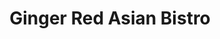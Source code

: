 ---
layout: place
title: Ginger Red Asian Bistro
permalink: /virginia/mechanicsville/ginger-red-asian-bistro.html
stateAbbr: VA
stateName: Virginia
cityName: Mechanicsville
seo:
  type: restaurant
  links: http://www.gingerred.com/
place_id: ChIJ4wup0IoYsYkRvGyoQnlaEqk
photos:
  - name: >-
      places/ChIJ4wup0IoYsYkRvGyoQnlaEqk/photos/AeeoHcLjbLOxMQjAWlAj_G0qyADPmMu6HVh-OCBTedAhAIxiLsAl8ntq4lW2mRx95XEVRb_9Az86L8Fvfx3TkMhjFUBvm7gjBvL7-jZMdoZmtQ7nU4quinpCTdUczTiWUtl7F2YVSLA2laE_7zOL728kQRW_WFEsGjgEIhZQZXxOb1B9zuHlxfXOsm04M-hYYn0Ffk3UDswFzioeFXDmsPSykm3ufj8vDn7sucONobX8g2OHf3XRm3IgblwcyevAEXnETqdxtfKwqSJZ0jAfc712K6Wypq2G2cWOdZusfMOLq3EFqA
    widthPx: 1616
    heightPx: 1080
    authorAttributions:
      - displayName: Ginger Red Asian Bistro
        uri: https://maps.google.com/maps/contrib/109037564357271785533
        photoUri: >-
          https://lh3.googleusercontent.com/a/ACg8ocIyjW2CU4K8dtYsQW_EpO4yx8TjHA3YfzDm_kBbNyrWYC4R5w=s100-p-k-no-mo
    flagContentUri: >-
      https://www.google.com/local/imagery/report/?cb_client=maps_api_places.places_api&image_key=!1e10!2sAF1QipNSy314nWMO_AQmj01WHmUrMeD_YiAVuiDFG7e9&hl=en-US
    googleMapsUri: >-
      https://www.google.com/maps/place//data=!3m4!1e2!3m2!1sAF1QipNSy314nWMO_AQmj01WHmUrMeD_YiAVuiDFG7e9!2e10!4m2!3m1!1s0x89b1188ad0a90be3:0xa9125a7942a86cbc
  - name: >-
      places/ChIJ4wup0IoYsYkRvGyoQnlaEqk/photos/AeeoHcL6bKU-IWgEGeLkGRvszllV2BpDjP1lG43zTEUhvSELZxSegHpn8xnWM8exeOEeucSJ_BzCkMz1LAPthdEWo7GQBuRAHO2OJpCrnmhduTY4yW9OtcKe2m-PoFdcnmHWcuZ022kF_BDaUFVQvub8rkb6QUT23Mm156yEeOie5ii820b2PqB4ZxfaQIH-hjaNsD0K4rBL1a0yuSfMa9m_gktXsIklB0PxAXyyZD3u-pxEfX1ni6we8z33kL63lZhvgHM0v50YCu4kSFw2Fh82RwngEbUpc72-YnZo8Og4MZh5rg
    widthPx: 1306
    heightPx: 1741
    authorAttributions:
      - displayName: Ginger Red Asian Bistro
        uri: https://maps.google.com/maps/contrib/109037564357271785533
        photoUri: >-
          https://lh3.googleusercontent.com/a/ACg8ocIyjW2CU4K8dtYsQW_EpO4yx8TjHA3YfzDm_kBbNyrWYC4R5w=s100-p-k-no-mo
    flagContentUri: >-
      https://www.google.com/local/imagery/report/?cb_client=maps_api_places.places_api&image_key=!1e10!2sAF1QipM6ELZzD-G6T1oUUhk80CaBl_VzVc8k4nhvxPee&hl=en-US
    googleMapsUri: >-
      https://www.google.com/maps/place//data=!3m4!1e2!3m2!1sAF1QipM6ELZzD-G6T1oUUhk80CaBl_VzVc8k4nhvxPee!2e10!4m2!3m1!1s0x89b1188ad0a90be3:0xa9125a7942a86cbc
  - name: >-
      places/ChIJ4wup0IoYsYkRvGyoQnlaEqk/photos/AeeoHcLEo1kymJkeauwVdo7mZ8_0Zf8b5YLMNqMB3aCjs-V1itKgDw8IG-FMDB3DsMKCQqHmOa4h0Q6zjbfRFpVftns7DAz66qJV5ANy4TO_TeFXbTteiEhh96AcSacvDcU7daC4PN5JgEMM9X6zwNr5YuERCMU9zWitlw0E9n20fgm-qkOOVe_3BZ8c9n_0N3KNK7L36GWYuAG39kpuUEkcrSiUABzUjgt7hZR-HEzw7xlkwwRn3c4qh6WnQl0ESNO1jxSsYJCsxQGZJjsbZ6VyEBvS2LRnqO96QVMYywg2pqhfMg
    widthPx: 4256
    heightPx: 2832
    authorAttributions:
      - displayName: Ginger Red Asian Bistro
        uri: https://maps.google.com/maps/contrib/109037564357271785533
        photoUri: >-
          https://lh3.googleusercontent.com/a/ACg8ocIyjW2CU4K8dtYsQW_EpO4yx8TjHA3YfzDm_kBbNyrWYC4R5w=s100-p-k-no-mo
    flagContentUri: >-
      https://www.google.com/local/imagery/report/?cb_client=maps_api_places.places_api&image_key=!1e10!2sAF1QipNy-DxR10MJIds2kPuRTrnU4zFYUMj4Vu6fRaEs&hl=en-US
    googleMapsUri: >-
      https://www.google.com/maps/place//data=!3m4!1e2!3m2!1sAF1QipNy-DxR10MJIds2kPuRTrnU4zFYUMj4Vu6fRaEs!2e10!4m2!3m1!1s0x89b1188ad0a90be3:0xa9125a7942a86cbc
  - name: >-
      places/ChIJ4wup0IoYsYkRvGyoQnlaEqk/photos/AeeoHcIJ80gzU6n-CltHLhXbflRRUUmS4orK9ux1t3vf3Og6ecJ2aEmRZRHQkDy1_727iaAQ2eloEm-sbG-WY0mu90c75fqqzd781YlxVtx6U8PntADCtuW4qLc7gBWwVvA-Ol4XR3JQhJSCSbJZme3z12unoY8mZQP-U8byqQIKh5nkeB0AH917-lAod1qYKDu0RNlcgiIK7IIxAgns5I87qlAygBmMd-RRCN3VOHwmbFtrwxQuRGY-GAV45NjcOewL-81ov_b-apd9z9Nn-2UxHzRR2luWBUyik12hJAgoo6u_0S3JU0f7d-2lBskynUVA_Vouna9Ng0zkkB819X5TpmApSMjBU8EfGwhT7ozaUqty4SbHykfOpyiOco2zFn7oAu3_dH0MhxEbtWIfJx1urzjU7VK7LfPKNjAqjW-funZ2-ygW
    widthPx: 3000
    heightPx: 4000
    authorAttributions:
      - displayName: Thomas Hudson
        uri: https://maps.google.com/maps/contrib/116834395142910291044
        photoUri: >-
          https://lh3.googleusercontent.com/a-/ALV-UjVjHYR8HDch-QKzk9KxmGLVfu8PcuS8kOZxuSveoRkepYzomp23=s100-p-k-no-mo
    flagContentUri: >-
      https://www.google.com/local/imagery/report/?cb_client=maps_api_places.places_api&image_key=!1e10!2sCIHM0ogKEICAgIDxnOjPpAE&hl=en-US
    googleMapsUri: >-
      https://www.google.com/maps/place//data=!3m4!1e2!3m2!1sCIHM0ogKEICAgIDxnOjPpAE!2e10!4m2!3m1!1s0x89b1188ad0a90be3:0xa9125a7942a86cbc
  - name: >-
      places/ChIJ4wup0IoYsYkRvGyoQnlaEqk/photos/AeeoHcIOCJunoxOfz3ha5aF7aRFrIyHUcLyDiCL1Xv2PHCRTn_wz0RIZ3MzD6IgkSwOvjPBENyCCu8tMwy2csG1dcnfe1s6s9IwR6c5ZxO2FIwVIm4vIgR3bV1qJsDl9t3y3LCNiIwem76sjf80bgfquUjrf653OSYO-SyiNE46tvxiDZanJMKP8JNCBYZcWv2L7GO7Tv225g8n91gDrE48XLEjti2rHl8Fkl2kMI8XgqYWAlNy9A8Asu834e0x0TH7CVk-YUTRuV8fDwqGNX9biFP-wipfI6WqMj9wSk-L1vUlhGA
    widthPx: 3600
    heightPx: 4800
    authorAttributions:
      - displayName: Ginger Red Asian Bistro
        uri: https://maps.google.com/maps/contrib/109037564357271785533
        photoUri: >-
          https://lh3.googleusercontent.com/a/ACg8ocIyjW2CU4K8dtYsQW_EpO4yx8TjHA3YfzDm_kBbNyrWYC4R5w=s100-p-k-no-mo
    flagContentUri: >-
      https://www.google.com/local/imagery/report/?cb_client=maps_api_places.places_api&image_key=!1e10!2sAF1QipMfRF8oJRXSU1cMnT6A_qhAlh_KQPj8LclCbCXD&hl=en-US
    googleMapsUri: >-
      https://www.google.com/maps/place//data=!3m4!1e2!3m2!1sAF1QipMfRF8oJRXSU1cMnT6A_qhAlh_KQPj8LclCbCXD!2e10!4m2!3m1!1s0x89b1188ad0a90be3:0xa9125a7942a86cbc
  - name: >-
      places/ChIJ4wup0IoYsYkRvGyoQnlaEqk/photos/AeeoHcKQvb1FXqHTkkxEDDdr3G64fGC-QEOOrXJsOHNbp7DcXiRLalvGAeZk-jXc__yjD9v3O49ZOH_SBd1oWlmZ6sAArFKGLw3eULcpoT5aYiaCbJlVjUY_KOtsSKFQf6YDgGOj-xvm89Ne5h7Hhb3WWbQPvY5TDhBAv8gD-kLz-tBQhQACIxdreuG8B9d7SCWqafQdtvfZx482Zts-tjKLBWPDRrfxZUNUNq7V4NFKROQ3-YfEosQFqxhxIN29b6okKDMfadlLKzapG-RU11FlNCofrTLMIOtdPsYdv8C0kLh6rg
    widthPx: 4256
    heightPx: 2832
    authorAttributions:
      - displayName: Ginger Red Asian Bistro
        uri: https://maps.google.com/maps/contrib/109037564357271785533
        photoUri: >-
          https://lh3.googleusercontent.com/a/ACg8ocIyjW2CU4K8dtYsQW_EpO4yx8TjHA3YfzDm_kBbNyrWYC4R5w=s100-p-k-no-mo
    flagContentUri: >-
      https://www.google.com/local/imagery/report/?cb_client=maps_api_places.places_api&image_key=!1e10!2sAF1QipMywpUid0MnWi-RzGGbEmht0RZiTvCog3efEimW&hl=en-US
    googleMapsUri: >-
      https://www.google.com/maps/place//data=!3m4!1e2!3m2!1sAF1QipMywpUid0MnWi-RzGGbEmht0RZiTvCog3efEimW!2e10!4m2!3m1!1s0x89b1188ad0a90be3:0xa9125a7942a86cbc
  - name: >-
      places/ChIJ4wup0IoYsYkRvGyoQnlaEqk/photos/AeeoHcJtyMNH51ky38biBjEEIAqofSdDcHq5lJhFY8Ht6t95iNobrloVsMWiqv-2TqqRirv1WYYK8N4I-1y857s8bPRuFdDsgsalfztKshkDqhaNJmSDiyEGCLlVqaMAaXd3mn1khAgKS2i0EupaNgTcSNLDrEP_6VuVM4q2k0MUShQYd7INJyNJEQqxooYX7joWXc0lBvit-z62-tL0dhn-MJC5dIyr2oEXk3bypaAloWdlUitIy221hbPKVggVIYGyJbC6KV-qTbmnWXiWFlIZO0BJceRf5MlTNJbzkbsLZ7woJLztMj6C5vhJ48sqHQjRPUXbqhHt_mPym__wc3PgnpSPzqGak9MUWfYxZbrIPjpyE5__9UF_OeJX4CbV2CMktTblAuTTcAPGDgXyuqH0LHR5sKQZEVlfZ_MUPrfIBSbLcg
    widthPx: 4080
    heightPx: 3072
    authorAttributions:
      - displayName: Angelica Valencia
        uri: https://maps.google.com/maps/contrib/105289228107014819786
        photoUri: >-
          https://lh3.googleusercontent.com/a-/ALV-UjWb60FTrTdxdrY-6Lj3pMjuEa8CQdoiKRyEF_2f7PFCAALsE_l39g=s100-p-k-no-mo
    flagContentUri: >-
      https://www.google.com/local/imagery/report/?cb_client=maps_api_places.places_api&image_key=!1e10!2sCIHM0ogKEICAgIDZlKTXCg&hl=en-US
    googleMapsUri: >-
      https://www.google.com/maps/place//data=!3m4!1e2!3m2!1sCIHM0ogKEICAgIDZlKTXCg!2e10!4m2!3m1!1s0x89b1188ad0a90be3:0xa9125a7942a86cbc
  - name: >-
      places/ChIJ4wup0IoYsYkRvGyoQnlaEqk/photos/AeeoHcIxdvSjr63-jeL8Fv4ze44iOEmHS0aSqzYNTmHtDArqQkNCx_3FD1rLuoaOaMMb5HVzu5O2r9r8dav7O21HlvSkQnlrkD_q7Vbbe0oQsUn0O2bgPPucfDH4Ni_kGU8YH75uq_YqiKHuwMhDx23MrhuW2Y1Ghbfa5wQKEmKAQNKFiJ6TpjTHniwi-yWPVIPEfScMIJJXU5dQeIkMG40AVm9y62rOLu0NFcWpuwDWCrT1oxEO2eHJSATYSOIu4b5VYLo4EuKzTrdHXBHE_7FktrLxt0AFV-zV8SoDRb6TpkfTWQ
    widthPx: 2832
    heightPx: 4256
    authorAttributions:
      - displayName: Ginger Red Asian Bistro
        uri: https://maps.google.com/maps/contrib/109037564357271785533
        photoUri: >-
          https://lh3.googleusercontent.com/a/ACg8ocIyjW2CU4K8dtYsQW_EpO4yx8TjHA3YfzDm_kBbNyrWYC4R5w=s100-p-k-no-mo
    flagContentUri: >-
      https://www.google.com/local/imagery/report/?cb_client=maps_api_places.places_api&image_key=!1e10!2sAF1QipNlsjViS-6eg6ufnXcowqz7fr270MPE8hiKDCq-&hl=en-US
    googleMapsUri: >-
      https://www.google.com/maps/place//data=!3m4!1e2!3m2!1sAF1QipNlsjViS-6eg6ufnXcowqz7fr270MPE8hiKDCq-!2e10!4m2!3m1!1s0x89b1188ad0a90be3:0xa9125a7942a86cbc
  - name: >-
      places/ChIJ4wup0IoYsYkRvGyoQnlaEqk/photos/AeeoHcKgEwdVxMmW0r2J8hjIfTYmBqSMKsHIpxEu9LJ5yOqBelL8Fvvr0iMOa0LEV8kuiFukthi-UiuOOvZTxMN8t15Umaq-xtHSJgREJMkk_Yrk_pvejoDprcXqmiVb4ZY7JgNH1vB72YdY-sezq9S8EFRKMHbgf4VKj4LTPufDZCdAUk0J1QowHW8JEdpLXFP1B5LEiN9XUQkJTakMiTRbZJkpc8-dm8VCozegZrxP4r_qBcBXfhIYcdI5edz1tnZNaFIDAbMOwSvYqdI1ItWoi4eRd1RP56bwKRtwlNoDcDqySlf53dbp8l0_dczZ3lI1_YUB8HK64ZEIQo7CcRKEGDnfCSx177lTZ7g94_w6j8x_JWCAkHNjDLBPg4zrpbkVKLSYMrblGzF5keyMc2cgoG4ck6PRPlvnhdzH9qEl4IQUYziE
    widthPx: 3000
    heightPx: 4000
    authorAttributions:
      - displayName: Kim McPhail
        uri: https://maps.google.com/maps/contrib/117270661000977715335
        photoUri: >-
          https://lh3.googleusercontent.com/a/ACg8ocITm2wxhCU-7TmvIQoUUXw2vqXQAN5ECDrHWAhmFuTdTaP25We1=s100-p-k-no-mo
    flagContentUri: >-
      https://www.google.com/local/imagery/report/?cb_client=maps_api_places.places_api&image_key=!1e10!2sCIHM0ogKEICAgIDPss_CswE&hl=en-US
    googleMapsUri: >-
      https://www.google.com/maps/place//data=!3m4!1e2!3m2!1sCIHM0ogKEICAgIDPss_CswE!2e10!4m2!3m1!1s0x89b1188ad0a90be3:0xa9125a7942a86cbc
  - name: >-
      places/ChIJ4wup0IoYsYkRvGyoQnlaEqk/photos/AeeoHcIQzXrMJ_eA74KIMzALXPDwUNzkDcsN6IkiFKAEizT74DZC0UaJeUi4fQ_u1UTW5ztin7UA0vpAV92X-JMtpAZ9asL6LSfC_UuAreDhfxzwvCrDgFefwMcZzncOcUhudiwMJ46qkNkd2KEzh-zmWTLV11Dmgm5yr_XBFYcgFOFh2bN83MvtrhfIry_8JVEUG9qMRWO7I8JVXmQSjZMylfzWFLHVKkbnzILGTHkf0WRBZduXUSy1-LFmRAnr61Kn1vCs4IZibSMlB54UTkP4Afc7Fi5cBEHRBQ8uFEe7e86bYw
    widthPx: 3600
    heightPx: 4800
    authorAttributions:
      - displayName: Ginger Red Asian Bistro
        uri: https://maps.google.com/maps/contrib/109037564357271785533
        photoUri: >-
          https://lh3.googleusercontent.com/a/ACg8ocIyjW2CU4K8dtYsQW_EpO4yx8TjHA3YfzDm_kBbNyrWYC4R5w=s100-p-k-no-mo
    flagContentUri: >-
      https://www.google.com/local/imagery/report/?cb_client=maps_api_places.places_api&image_key=!1e10!2sAF1QipN2m1mVl5beJ4oQisTxYQVKOKyIo6nxZDnFF0by&hl=en-US
    googleMapsUri: >-
      https://www.google.com/maps/place//data=!3m4!1e2!3m2!1sAF1QipN2m1mVl5beJ4oQisTxYQVKOKyIo6nxZDnFF0by!2e10!4m2!3m1!1s0x89b1188ad0a90be3:0xa9125a7942a86cbc
address: 7500 Jackson Arch Dr, Mechanicsville, VA 23111, USA
street: 7500 Jackson Arch Dr
city: Mechanicsville
state: VA
zip: '23111'
country: USA
neighborhood: null
latitude: '37.612648'
longitude: '-77.330191'
accessibility_options:
  wheelchairAccessibleParking: true
  wheelchairAccessibleEntrance: true
  wheelchairAccessibleRestroom: true
  wheelchairAccessibleSeating: true
business_status: OPERATIONAL
name: Ginger Red Asian Bistro
google_maps_links:
  directionsUri: >-
    https://www.google.com/maps/dir//''/data=!4m7!4m6!1m1!4e2!1m2!1m1!1s0x89b1188ad0a90be3:0xa9125a7942a86cbc!3e0
  placeUri: https://maps.google.com/?cid=12182899418846489788
  writeAReviewUri: >-
    https://www.google.com/maps/place//data=!4m3!3m2!1s0x89b1188ad0a90be3:0xa9125a7942a86cbc!12e1
  reviewsUri: >-
    https://www.google.com/maps/place//data=!4m4!3m3!1s0x89b1188ad0a90be3:0xa9125a7942a86cbc!9m1!1b1
  photosUri: >-
    https://www.google.com/maps/place//data=!4m3!3m2!1s0x89b1188ad0a90be3:0xa9125a7942a86cbc!10e5
primary_type: Asian Restaurant
opening_hours:
  regular: null
  current: null
secondary_opening_hours:
  regular:
    weekdayDescriptions: null
    type: null
  current:
    weekdayDescriptions: null
    type: null
phone: (804) 427-7256
price_level: PRICE_LEVEL_MODERATE
price_range: $10 &ndash; $20
rating: '4.5'
rating_count: 0
website: http://www.gingerred.com/
description: >-
  Discover Ginger Red Asian Bistro in Mechanicsville, VA$$$Nestled in
  Mechanicsville, VA, Ginger Red Asian Bistro offers a vibrant blend of
  Pan-Asian flavors that highlight fresh sushi and Chinese-inspired dishes in a
  stylish, relaxed setting. This spot features a full bar with creative
  cocktails, making it an ideal choice for those seeking authentic Asian cuisine
  near you, complete with options like flavorful rolls and hearty entrees. The
  restaurant's welcoming atmosphere is accented by thoughtful decor, providing a
  comfortable space for enjoying top-rated sushi and other specialties.
  Accessibility features ensure a seamless visit, while the menu caters to a
  variety of tastes, including vegetarian options. Whether you're in the mood
  for a casual dinner or something more, this bistro stands out as a go-to
  destination for quality Japanese-inspired places in the area.
generative_summary: >-
  Discover Ginger Red Asian Bistro in Mechanicsville, VA$$$Nestled in
  Mechanicsville, VA, Ginger Red Asian Bistro offers a vibrant blend of
  Pan-Asian flavors that highlight fresh sushi and Chinese-inspired dishes in a
  stylish, relaxed setting. This spot features a full bar with creative
  cocktails, making it an ideal choice for those seeking authentic Asian cuisine
  near you, complete with options like flavorful rolls and hearty entrees. The
  restaurant's welcoming atmosphere is accented by thoughtful decor, providing a
  comfortable space for enjoying top-rated sushi and other specialties.
  Accessibility features ensure a seamless visit, while the menu caters to a
  variety of tastes, including vegetarian options. Whether you're in the mood
  for a casual dinner or something more, this bistro stands out as a go-to
  destination for quality Japanese-inspired places in the area.
generative_disclosure: Summarized by AI using the Grok-3-Mini model.
reviews:
  - name: >-
      places/ChIJ4wup0IoYsYkRvGyoQnlaEqk/reviews/ChdDSUhNMG9nS0VJQ0FnSUM3dFBYeXBRRRAB
    relativePublishTimeDescription: 8 months ago
    rating: 5
    text:
      text: >-
        Omg this was amazing! The Vietnamese roll was incredible...I've thought
        about it daily since our visit.


        The food was flavorful, cooked wonderfully, quick, it was just
        excellent.


        Our waitress was Mallory and she was great - attentive, not pushy,
        friendly.


        We already can't wait to go back.
      languageCode: en
    originalText:
      text: >-
        Omg this was amazing! The Vietnamese roll was incredible...I've thought
        about it daily since our visit.


        The food was flavorful, cooked wonderfully, quick, it was just
        excellent.


        Our waitress was Mallory and she was great - attentive, not pushy,
        friendly.


        We already can't wait to go back.
      languageCode: en
    authorAttribution:
      displayName: Kelly M
      uri: https://www.google.com/maps/contrib/117696096475042936859/reviews
      photoUri: >-
        https://lh3.googleusercontent.com/a-/ALV-UjWIOnYpfnhwMyBWrJYMa-PrviroteiyypIFaQIcr8nWg-G0GVQ=s128-c0x00000000-cc-rp-mo-ba4
    publishTime: '2024-08-13T02:14:40.543345Z'
    flagContentUri: >-
      https://www.google.com/local/review/rap/report?postId=ChdDSUhNMG9nS0VJQ0FnSUM3dFBYeXBRRRAB&d=17924085&t=1
    googleMapsUri: >-
      https://www.google.com/maps/reviews/data=!4m6!14m5!1m4!2m3!1sChdDSUhNMG9nS0VJQ0FnSUM3dFBYeXBRRRAB!2m1!1s0x89b1188ad0a90be3:0xa9125a7942a86cbc
  - name: >-
      places/ChIJ4wup0IoYsYkRvGyoQnlaEqk/reviews/ChdDSUhNMG9nS0VJQ0FnTURROWFuWHVnRRAB
    relativePublishTimeDescription: a month ago
    rating: 5
    text:
      text: >-
        We really enjoyed the food,  staff, and atmosphere! This restaurant is
        on our favorites list!
      languageCode: en
    originalText:
      text: >-
        We really enjoyed the food,  staff, and atmosphere! This restaurant is
        on our favorites list!
      languageCode: en
    authorAttribution:
      displayName: Kelley DeLargy
      uri: https://www.google.com/maps/contrib/111478817103554518879/reviews
      photoUri: >-
        https://lh3.googleusercontent.com/a/ACg8ocJAvWvTSXqI-hY8uBjCawxvrKvJsewZrAHs14iXTPUH8D5u1yg=s128-c0x00000000-cc-rp-mo-ba5
    publishTime: '2025-03-12T21:53:17.075573Z'
    flagContentUri: >-
      https://www.google.com/local/review/rap/report?postId=ChdDSUhNMG9nS0VJQ0FnTURROWFuWHVnRRAB&d=17924085&t=1
    googleMapsUri: >-
      https://www.google.com/maps/reviews/data=!4m6!14m5!1m4!2m3!1sChdDSUhNMG9nS0VJQ0FnTURROWFuWHVnRRAB!2m1!1s0x89b1188ad0a90be3:0xa9125a7942a86cbc
  - name: >-
      places/ChIJ4wup0IoYsYkRvGyoQnlaEqk/reviews/ChdDSUhNMG9nS0VJQ0FnTURJNGZmcTBRRRAB
    relativePublishTimeDescription: in the last week
    rating: 3
    text:
      text: >-
        The food was very good and our waiter was outstanding! The value (price)
        was average. Was surprised that a cup of hot tea (1 Lipton tea bag) was
        $3.25; I could purchase a box of 50 for $3.50. Overall, a good dining
        experience!
      languageCode: en
    originalText:
      text: >-
        The food was very good and our waiter was outstanding! The value (price)
        was average. Was surprised that a cup of hot tea (1 Lipton tea bag) was
        $3.25; I could purchase a box of 50 for $3.50. Overall, a good dining
        experience!
      languageCode: en
    authorAttribution:
      displayName: Wayne Verlander
      uri: https://www.google.com/maps/contrib/100176249732722604129/reviews
      photoUri: >-
        https://lh3.googleusercontent.com/a/ACg8ocJUmxbaq_LNZGZya2xi7yVHVsL80ImyPhrRqkGGEpfXCM_D7g=s128-c0x00000000-cc-rp-mo
    publishTime: '2025-04-10T16:21:43.485440Z'
    flagContentUri: >-
      https://www.google.com/local/review/rap/report?postId=ChdDSUhNMG9nS0VJQ0FnTURJNGZmcTBRRRAB&d=17924085&t=1
    googleMapsUri: >-
      https://www.google.com/maps/reviews/data=!4m6!14m5!1m4!2m3!1sChdDSUhNMG9nS0VJQ0FnTURJNGZmcTBRRRAB!2m1!1s0x89b1188ad0a90be3:0xa9125a7942a86cbc
  - name: >-
      places/ChIJ4wup0IoYsYkRvGyoQnlaEqk/reviews/ChdDSUhNMG9nS0VJQ0FnSUR0b2RuWDhRRRAB
    relativePublishTimeDescription: a year ago
    rating: 5
    text:
      text: >-
        This place did not disappoint.  Everything I tried today was very
        delicious. The atmosphere is nice and the staff is friendly.  This place
        will definitely be in my restaurant rotation.  We ordered sushi (kobe,
        Philly, and spicy Philly roll) Singapore veggie noodles, honey chicken,
        smoke salmon crisp.
      languageCode: en
    originalText:
      text: >-
        This place did not disappoint.  Everything I tried today was very
        delicious. The atmosphere is nice and the staff is friendly.  This place
        will definitely be in my restaurant rotation.  We ordered sushi (kobe,
        Philly, and spicy Philly roll) Singapore veggie noodles, honey chicken,
        smoke salmon crisp.
      languageCode: en
    authorAttribution:
      displayName: Pam Brown
      uri: https://www.google.com/maps/contrib/101023555147449011102/reviews
      photoUri: >-
        https://lh3.googleusercontent.com/a/ACg8ocLBt4pZpH41A-gW5pDS2mpG1DfCsRkpke-HdGHd8U7bQy7LXQ=s128-c0x00000000-cc-rp-mo-ba3
    publishTime: '2024-02-05T02:08:57.254508Z'
    flagContentUri: >-
      https://www.google.com/local/review/rap/report?postId=ChdDSUhNMG9nS0VJQ0FnSUR0b2RuWDhRRRAB&d=17924085&t=1
    googleMapsUri: >-
      https://www.google.com/maps/reviews/data=!4m6!14m5!1m4!2m3!1sChdDSUhNMG9nS0VJQ0FnSUR0b2RuWDhRRRAB!2m1!1s0x89b1188ad0a90be3:0xa9125a7942a86cbc
  - name: >-
      places/ChIJ4wup0IoYsYkRvGyoQnlaEqk/reviews/ChZDSUhNMG9nS0VJQ0FnTUNJc3F6QVFBEAE
    relativePublishTimeDescription: a week ago
    rating: 5
    text:
      text: >-
        Wow what a wonderful meal my family had at the Ginger Red! Food quality
        5, service 5, atmosphere 5. They have an extensive menu that you don’t
        see at other Chinese restaurants. A real treat! Highly recommend!
      languageCode: en
    originalText:
      text: >-
        Wow what a wonderful meal my family had at the Ginger Red! Food quality
        5, service 5, atmosphere 5. They have an extensive menu that you don’t
        see at other Chinese restaurants. A real treat! Highly recommend!
      languageCode: en
    authorAttribution:
      displayName: michael fox
      uri: https://www.google.com/maps/contrib/105426305571724467818/reviews
      photoUri: >-
        https://lh3.googleusercontent.com/a/ACg8ocJxs6dhw7EPfHLU9xMeGwjuP3GXRSkESV3rC_hf3pZ2XgVmQw=s128-c0x00000000-cc-rp-mo-ba3
    publishTime: '2025-03-31T20:17:37.049272Z'
    flagContentUri: >-
      https://www.google.com/local/review/rap/report?postId=ChZDSUhNMG9nS0VJQ0FnTUNJc3F6QVFBEAE&d=17924085&t=1
    googleMapsUri: >-
      https://www.google.com/maps/reviews/data=!4m6!14m5!1m4!2m3!1sChZDSUhNMG9nS0VJQ0FnTUNJc3F6QVFBEAE!2m1!1s0x89b1188ad0a90be3:0xa9125a7942a86cbc
review_summary: >-
  What Visitors Are Buzzing About$$$Folks rave about the delicious food at this
  sushi spot, praising the fresh flavors and variety that keep diners coming
  back for more. Many highlight the quick service and friendly staff, creating a
  welcoming vibe that enhances the overall meal experience. While most agree
  it's a great value for the quality, a few note that some items like beverages
  might feel a bit pricey compared to expectations. The atmosphere gets high
  marks for being relaxed and enjoyable, perfect for groups or families looking
  to try new Asian dishes. Overall, it's clear this place earns its spot as a
  favorite for tasty sushi near you, with enthusiastic recommendations for
  anyone seeking a satisfying dining adventure.
review_disclosure: Summarized by AI using the Grok-3-Mini model.
parking_options:
  freeParkingLot: true
  freeStreetParking: true
  paidStreetParking: false
  valetParking: false
payment_options:
  acceptsCreditCards: true
  acceptsDebitCards: true
  acceptsCashOnly: false
  acceptsNfc: true
allow_dogs: null
curbside_pickup: null
delivery: true
dine_in: true
good_for_children: true
good_for_groups: true
good_for_sports: null
live_music: false
menu_for_children: true
outdoor_seating: false
reservable: true
restroom: true
serves_beer: true
serves_breakfast: false
serves_brunch: true
serves_cocktails: true
serves_coffee: true
serves_dinner: true
serves_dessert: true
serves_lunch: true
serves_vegetarian_food: true
serves_wine: true
takeout: true
update_category: pro
places_description: >-
  Stylish spot with red-accented decor furnishing Pan-Asian dishes, house
  cocktails & Sunday brunch.

---